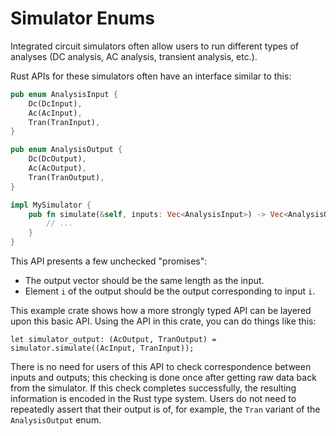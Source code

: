 # Simulator Enums

Integrated circuit simulators often allow users to run different types
of analyses (DC analysis, AC analysis, transient analysis, etc.).

Rust APIs for these simulators often have an interface similar to this:

```rust
pub enum AnalysisInput {
    Dc(DcInput),
    Ac(AcInput),
    Tran(TranInput),
}

pub enum AnalysisOutput {
    Dc(DcOutput),
    Ac(AcOutput),
    Tran(TranOutput),
}

impl MySimulator {
    pub fn simulate(&self, inputs: Vec<AnalysisInput>) -> Vec<AnalysisOutput> {
        // ...
    }
}
```

This API presents a few unchecked "promises":
- The output vector should be the same length as the input.
- Element `i` of the output should be the output corresponding to input `i`.

This example crate shows how a more strongly typed API can be layered upon this
basic API. Using the API in this crate, you can do things like this:

```
let simulator_output: (AcOutput, TranOutput) = simulator.simulate((AcInput, TranInput));
```

There is no need for users of this API to check correspondence between inputs and outputs;
this checking is done once after getting raw data back from the simulator. If this check
completes successfully, the resulting information is encoded in the Rust type system.
Users do not need to repeatedly assert that their output is of, for example, the `Tran`
variant of the `AnalysisOutput` enum.
